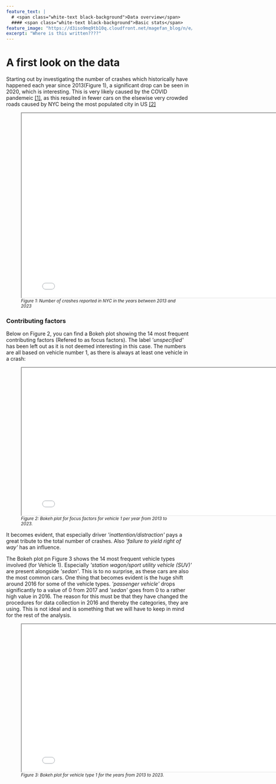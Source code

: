 ```yaml
---
feature_text: |
  # <span class="white-text black-background">Data overview</span>
  #### <span class="white-text black-background">Basic stats</span>
feature_image: "https://d3iso9mq9tb10q.cloudfront.net/magefan_blog/n/e/new-york-nightlife-things-to-do-at-night-big-bus-tours-jan-2017.jpg"
excerpt: "Where is this written????"
---
```

<style>
  .white-text {
    color: white;
  }
  .black-background {
    background-color: black;
    padding: 0.2em 0.5em; /* Adjust padding as needed */
    border-radius: 4px; /* Optional: Add rounded corners */
  }
</style>

# A first look on the data
Starting out by investigating the number of crashes which historically have happened each year since 2013(Figure 1), a significant drop can be seen in 2020, which is interesting. This is very likely caused by the COVID pandemeic <a href="https://jknylaw.com/new-york-car-accident-lawyer/statistics/">[1]</a>, as this resulted in fewer cars on the elsewise very crowded roads caused by NYC being the most populated city in US <a href="https://jknylaw.com/new-york-car-accident-lawyer/statistics/">[2]</a>



<figure>
  <iframe src="/Final_Project/Figures/crashes_per_year.png" width="800" height="500"></iframe>
  <figcaption><i style="font-size: smaller;">Figure 1: Number of crashes reported in NYC in the years between 2013 and 2023</i></figcaption>
</figure>



### Contributing factors
Below on Figure 2, you can find a Bokeh plot showing the 14 most frequent contributing factors (Refered to as focus factors). The label *'unspecified'* has been left out as it is not deemed interesting in this case. The numbers are all based on vehicle number 1, as there is always at least one vehicle in a crash:



<figure>
  <iframe src="/Final_Project/Figures/bokeh_year_factors.html" width="800" height="400"></iframe>
  <figcaption><i style="font-size: smaller;">Figure 2: Bokeh plot for focus factors for vehicle 1 per year from 2013 to 2023.</i></figcaption>
</figure>

It becomes evident, that especially driver *'inattention/distraction'* pays a great tribute to the total number of crashes.
Also *'failure to yield right of way'* has an influence.

The Bokeh plot pn Figure 3 shows the 14 most frequent vehicle types involved (for Vehicle 1).
Especially *'station wagon/sport utility vehicle (SUV)'* are present alongside *'sedan'*. This is to no surprise, as these cars are also the most common cars.
One thing that becomes evident is the huge shift around 2016 for some of the vehicle types. *'passenger vehicle'* drops significantly to a value of 0 from 2017 and *'sedan'* goes from 0 to a rather high value in 2016. 
The reason for this must be that they have changed the procedures for data collection in 2016 and thereby the categories, they are using.
This is not ideal and is something that we will have to keep in mind for the rest of the analysis.

<figure>
  <iframe src="/Final_Project/Figures/bokeh_year_vehicles.html" width="800" height="400"></iframe>
  <figcaption><i style="font-size: smaller;">Figure 3: Bokeh plot for vehicle type 1 for the years from 2013 to 2023.</i></figcaption>
</figure>




